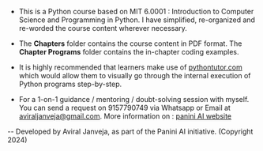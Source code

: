 - This is a Python course based on MIT 6.0001 : Introduction to Computer Science and Programming in Python. I have simplified, re-organized and re-worded the course content wherever necessary.

- The **Chapters** folder contains the course content in PDF format. The **Chapter Programs** folder contains the in-chapter coding examples.

- It is highly recommended that learners make use of [pythontutor.com](https://pythontutor.com/) which would allow them to visually go through the internal execution of Python programs step-by-step.

- For a 1-on-1 guidance / mentoring / doubt-solving session with myself. You can send a request on 9157790749 via Whatsapp or Email at aviraljanveja@gmail.com. More information on : [panini AI website](https://aviraljanveja.my.canva.site/)

-- Developed by Aviral Janveja, as part of the Panini AI initiative. (Copyright 2024)